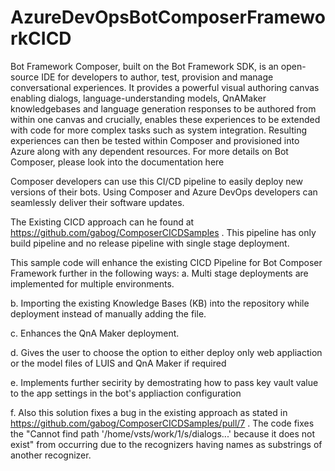 # AzureDevOpsBotComposerFrameworkCICD

Bot Framework Composer, built on the Bot Framework SDK, is an open-source IDE for developers to author, test, provision and manage conversational experiences. 
It provides a powerful visual authoring canvas enabling dialogs, language-understanding models, QnAMaker knowledgebases and language generation responses to be authored from within one canvas and crucially, enables these experiences to be extended with code for more complex tasks such as system integration. Resulting experiences can then be tested within Composer and provisioned into Azure along with any dependent resources. For more details on Bot Composer, please look into the documentation here 

Composer developers can use this CI/CD pipeline to easily deploy new versions of their bots. Using Composer and Azure DevOps developers can seamlessly deliver their software updates.

The Existing CICD approach can he found at https://github.com/gabog/ComposerCICDSamples . This pipeline has only build pipeline and no release pipeline with single stage deployment. 

This sample code will enhance the existing CICD Pipeline for Bot Composer Framework further in the following ways: 
  a. Multi stage deployments are implemented for multiple environments.  
  
  b. Importing the existing Knowledge Bases (KB) into the repository while deployment instead of manually adding the file. 
  
  c. Enhances the QnA Maker deployment. 
  
  d. Gives the user to choose the option to either deploy only web appliaction or the model files of LUIS and QnA Maker if required 
  
  e. Implements further secirity by demostrating how to pass key vault value to the app settings in the bot's appliaction configuration 
  
  f. Also this solution fixes a bug in the existing approach as stated in https://github.com/gabog/ComposerCICDSamples/pull/7 . The code fixes the "Cannot find path
    '/home/vsts/work/1/s/dialogs...' because it does not exist" from occurring due to the recognizers having names as substrings of another recognizer.
